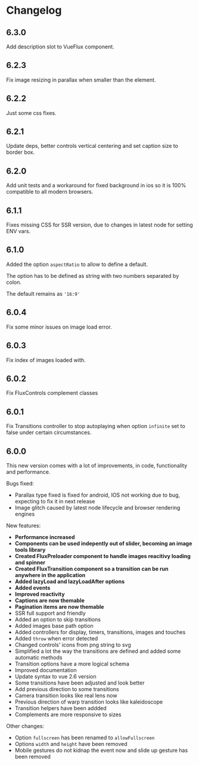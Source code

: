 ---
---

# Changelog

## 6.3.0

Add description slot to VueFlux component.

## 6.2.3

Fix image resizing in parallax when smaller than the element.

## 6.2.2

Just some css fixes.

## 6.2.1

Update deps, better controls vertical centering and set caption size to border box.

## 6.2.0

Add unit tests and a workaround for fixed background in ios so it is 100% compatible to all modern browsers.

## 6.1.1

Fixes missing CSS for SSR version, due to changes in latest node for setting ENV vars.

## 6.1.0

Added the option `aspectRatio` to allow to define a default.

The option has to be defined as string with two numbers separated by colon.

The default remains as `'16:9'`

## 6.0.4

Fix some minor issues on image load error.

## 6.0.3

Fix index of images loaded with.

## 6.0.2

Fix FluxControls complement classes

## 6.0.1

Fix Transitions controller to stop autoplaying when option `infinite` set to false under certain circumstances.

## 6.0.0

This new version comes with a lot of improvements, in code, functionality and performance.

Bugs fixed:
* Parallax type fixed is fixed for android, IOS not working due to bug, expecting to fix it in next release
* Image glitch caused by latest node lifecycle and browser rendering engines

New features:
- **Performance increased**
- **Components can be used indepently out of slider, becoming an image tools library**
- **Created FluxPreloader component to handle images reacitivy loading and spinner**
- **Created FluxTransition component so a transition can be run anywhere in the application**
- **Added lazyLoad and lazyLoadAfter options**
- **Added events**
- **Improved reactivity**
- **Captions are now themable**
- **Pagination items are now themable**
- SSR full support and friendly
- Added an option to skip transitions
- Added images base path option
- Added controllers for display, timers, transitions, images and touches
- Added `throw` when error detected
- Changed controls' icons from png string to svg
- Simplified a lot the way the transitions are defined and added some automatic methods
- Transition options have a more logical schema
- Improved documentation
- Update syntax to vue 2.6 version
- Some transitions have been adjusted and look better
- Add previous direction to some transitions
- Camera transition looks like real lens now
- Previous direction of warp transition looks like kaleidoscope
- Transition helpers have been addded
- Complements are more responsive to sizes

Other changes:
- Option `fullscreen` has been renamed to `allowFullscreen`
- Options `width` and `height` have been removed
- Mobile gestures do not kidnap the event now and slide up gesture has been removed
